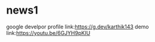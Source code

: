 # news1
google develpor profile link:https://g.dev/karthik143
demo link:https://youtu.be/6GJYH9pKIU
